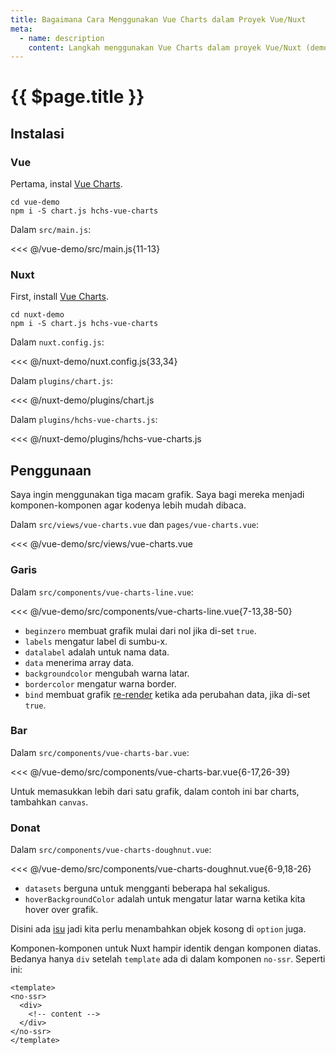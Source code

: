 ```yaml
---
title: Bagaimana Cara Menggunakan Vue Charts dalam Proyek Vue/Nuxt
meta:
  - name: description
    content: Langkah menggunakan Vue Charts dalam proyek Vue/Nuxt (demo grafik garis, bar, dan donat).
---
```


# {{ $page.title }}

<start-tutorial demo="vue-charts" lang="id"/>

## Instalasi

### Vue

Pertama, instal [Vue Charts](https://github.com/hchstera/vue-charts).

```bash{2}
cd vue-demo
npm i -S chart.js hchs-vue-charts
```

Dalam `src/main.js`:

<<< @/vue-demo/src/main.js{11-13}

### Nuxt

First, install [Vue Charts](https://github.com/hchstera/vue-charts).

```bash{2}
cd nuxt-demo
npm i -S chart.js hchs-vue-charts
```

Dalam `nuxt.config.js`:

<<< @/nuxt-demo/nuxt.config.js{33,34}

Dalam `plugins/chart.js`:

<<< @/nuxt-demo/plugins/chart.js

Dalam `plugins/hchs-vue-charts.js`:

<<< @/nuxt-demo/plugins/hchs-vue-charts.js

## Penggunaan

Saya ingin menggunakan tiga macam grafik. Saya bagi mereka menjadi komponen-komponen agar kodenya lebih mudah dibaca.

Dalam `src/views/vue-charts.vue` dan `pages/vue-charts.vue`:

<<< @/vue-demo/src/views/vue-charts.vue

### Garis

Dalam `src/components/vue-charts-line.vue`:

<<< @/vue-demo/src/components/vue-charts-line.vue{7-13,38-50}

- `beginzero` membuat grafik mulai dari nol jika di-set `true`.
- `labels` mengatur label di sumbu-x.
- `datalabel` adalah untuk nama data.
- `data` menerima array data.
- `backgroundcolor` mengubah warna latar.
- `bordercolor` mengatur warna border.
- `bind` membuat grafik [re-render](http://vue-charts.hchspersonal.tk/databinding) ketika ada perubahan data, jika di-set `true`.

### Bar

Dalam `src/components/vue-charts-bar.vue`:

<<< @/vue-demo/src/components/vue-charts-bar.vue{6-17,26-39}

Untuk memasukkan lebih dari satu grafik, dalam contoh ini bar charts, tambahkan `canvas`.

### Donat

Dalam `src/components/vue-charts-doughnut.vue`:

<<< @/vue-demo/src/components/vue-charts-doughnut.vue{6-9,18-26}

- `datasets` berguna untuk mengganti beberapa hal sekaligus.
- `hoverBackgroundColor` adalah untuk mengatur latar warna ketika kita hover over grafik.

Disini ada [isu](https://github.com/hchstera/vue-charts/issues/33) jadi kita perlu menambahkan objek kosong di `option` juga.

Komponen-komponen untuk Nuxt hampir identik dengan komponen diatas. Bedanya hanya `div` setelah `template` ada di dalam komponen `no-ssr`. Seperti ini:

```html{2,6}
<template>
<no-ssr>
  <div>
    <!-- content -->
  </div>
</no-ssr>
</template>
```
